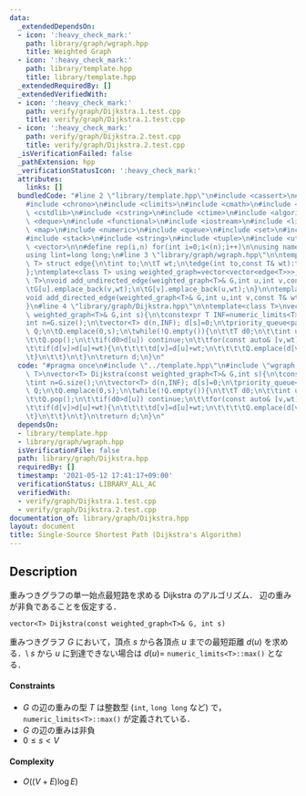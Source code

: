 ```yaml
---
data:
  _extendedDependsOn:
  - icon: ':heavy_check_mark:'
    path: library/graph/wgraph.hpp
    title: Weighted Graph
  - icon: ':heavy_check_mark:'
    path: library/template.hpp
    title: library/template.hpp
  _extendedRequiredBy: []
  _extendedVerifiedWith:
  - icon: ':heavy_check_mark:'
    path: verify/graph/Dijkstra.1.test.cpp
    title: verify/graph/Dijkstra.1.test.cpp
  - icon: ':heavy_check_mark:'
    path: verify/graph/Dijkstra.2.test.cpp
    title: verify/graph/Dijkstra.2.test.cpp
  _isVerificationFailed: false
  _pathExtension: hpp
  _verificationStatusIcon: ':heavy_check_mark:'
  attributes:
    links: []
  bundledCode: "#line 2 \"library/template.hpp\"\n#include <cassert>\n#include <cctype>\n\
    #include <chrono>\n#include <climits>\n#include <cmath>\n#include <cstdio>\n#include\
    \ <cstdlib>\n#include <cstring>\n#include <ctime>\n#include <algorithm>\n#include\
    \ <deque>\n#include <functional>\n#include <iostream>\n#include <limits>\n#include\
    \ <map>\n#include <numeric>\n#include <queue>\n#include <set>\n#include <sstream>\n\
    #include <stack>\n#include <string>\n#include <tuple>\n#include <utility>\n#include\
    \ <vector>\n\n#define rep(i,n) for(int i=0;i<(n);i++)\n\nusing namespace std;\n\
    using lint=long long;\n#line 3 \"library/graph/wgraph.hpp\"\n\ntemplate<class\
    \ T> struct edge{\n\tint to;\n\tT wt;\n\tedge(int to,const T& wt):to(to),wt(wt){}\n\
    };\ntemplate<class T> using weighted_graph=vector<vector<edge<T>>>;\n\ntemplate<class\
    \ T>\nvoid add_undirected_edge(weighted_graph<T>& G,int u,int v,const T& wt){\n\
    \tG[u].emplace_back(v,wt);\n\tG[v].emplace_back(u,wt);\n}\n\ntemplate<class T>\n\
    void add_directed_edge(weighted_graph<T>& G,int u,int v,const T& wt){\n\tG[u].emplace_back(v,wt);\n\
    }\n#line 4 \"library/graph/Dijkstra.hpp\"\n\ntemplate<class T>\nvector<T> Dijkstra(const\
    \ weighted_graph<T>& G,int s){\n\tconstexpr T INF=numeric_limits<T>::max();\n\t\
    int n=G.size();\n\tvector<T> d(n,INF); d[s]=0;\n\tpriority_queue<pair<T,int>,vector<pair<T,int>>,greater<>>\
    \ Q;\n\tQ.emplace(0,s);\n\twhile(!Q.empty()){\n\t\tT d0;\n\t\tint u; tie(d0,u)=Q.top();\n\
    \t\tQ.pop();\n\t\tif(d0>d[u]) continue;\n\t\tfor(const auto& [v,wt]:G[u]){\n\t\
    \t\tif(d[v]>d[u]+wt){\n\t\t\t\td[v]=d[u]+wt;\n\t\t\t\tQ.emplace(d[v],v);\n\t\t\
    \t}\n\t\t}\n\t}\n\treturn d;\n}\n"
  code: "#pragma once\n#include \"../template.hpp\"\n#include \"wgraph.hpp\"\n\ntemplate<class\
    \ T>\nvector<T> Dijkstra(const weighted_graph<T>& G,int s){\n\tconstexpr T INF=numeric_limits<T>::max();\n\
    \tint n=G.size();\n\tvector<T> d(n,INF); d[s]=0;\n\tpriority_queue<pair<T,int>,vector<pair<T,int>>,greater<>>\
    \ Q;\n\tQ.emplace(0,s);\n\twhile(!Q.empty()){\n\t\tT d0;\n\t\tint u; tie(d0,u)=Q.top();\n\
    \t\tQ.pop();\n\t\tif(d0>d[u]) continue;\n\t\tfor(const auto& [v,wt]:G[u]){\n\t\
    \t\tif(d[v]>d[u]+wt){\n\t\t\t\td[v]=d[u]+wt;\n\t\t\t\tQ.emplace(d[v],v);\n\t\t\
    \t}\n\t\t}\n\t}\n\treturn d;\n}\n"
  dependsOn:
  - library/template.hpp
  - library/graph/wgraph.hpp
  isVerificationFile: false
  path: library/graph/Dijkstra.hpp
  requiredBy: []
  timestamp: '2021-05-12 17:41:17+09:00'
  verificationStatus: LIBRARY_ALL_AC
  verifiedWith:
  - verify/graph/Dijkstra.1.test.cpp
  - verify/graph/Dijkstra.2.test.cpp
documentation_of: library/graph/Dijkstra.hpp
layout: document
title: Single-Source Shortest Path (Dijkstra's Algorithm)
---
```


## Description
重みつきグラフの単一始点最短路を求める Dijkstra のアルゴリズム．
辺の重みが非負であることを仮定する．
```
vector<T> Dijkstra(const weighted_graph<T>& G, int s)
```
重みつきグラフ $G$ において，頂点 $s$ から各頂点 $u$ までの最短距離 $d(u)$ を求める．\\
$s$ から $u$ に到達できない場合は $d(u)=$ ``numeric_limits<T>::max()`` となる．

#### Constraints
- $G$ の辺の重みの型 $T$ は整数型 (``int``, ``long long`` など) で，``numeric_limits<T>::max()`` が定義されている．
- $G$ の辺の重みは非負
- $0\le s\lt V$

#### Complexity
- $O((V+E)\log E)$
